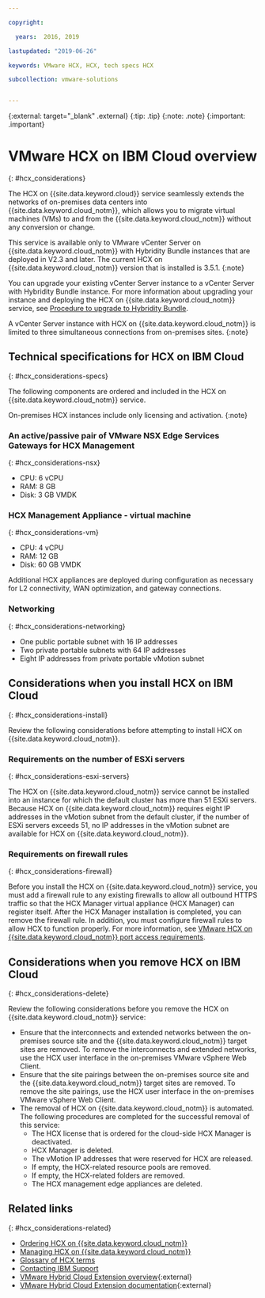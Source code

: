 ```yaml
---

copyright:

  years:  2016, 2019

lastupdated: "2019-06-26"

keywords: VMware HCX, HCX, tech specs HCX

subcollection: vmware-solutions


---
```


{:external: target="_blank" .external}
{:tip: .tip}
{:note: .note}
{:important: .important}

# VMware HCX on IBM Cloud overview
{: #hcx_considerations}

The HCX on {{site.data.keyword.cloud}} service seamlessly extends the networks of on-premises data centers into {{site.data.keyword.cloud_notm}}, which allows you to migrate virtual machines (VMs) to and from the {{site.data.keyword.cloud_notm}} without any conversion or change.

This service is available only to VMware vCenter Server on {{site.data.keyword.cloud_notm}} with Hybridity Bundle instances that are deployed in V2.3 and later. The current HCX on {{site.data.keyword.cloud_notm}} version that is installed is 3.5.1.
{:note}

You can upgrade your existing vCenter Server instance to a vCenter Server with Hybridity Bundle instance. For more information about upgrading your instance and deploying the HCX on {{site.data.keyword.cloud_notm}} service, see [Procedure to upgrade to Hybridity Bundle](/docs/services/vmwaresolutions/vcenter?topic=vmware-solutions-vc_upgrade-lic#vc_upgrade-lic-procedure-upgrade-to-hybridity).

A vCenter Server instance with HCX on {{site.data.keyword.cloud_notm}} is limited to three simultaneous connections from on-premises sites.
{:note}

## Technical specifications for HCX on IBM Cloud
{: #hcx_considerations-specs}

The following components are ordered and included in the HCX on {{site.data.keyword.cloud_notm}} service.

On-premises HCX instances include only licensing and activation.
{:note}

### An active/passive pair of VMware NSX Edge Services Gateways for HCX Management
{: #hcx_considerations-nsx}

* CPU: 6 vCPU
* RAM: 8 GB
* Disk: 3 GB VMDK

### HCX Management Appliance - virtual machine
{: #hcx_considerations-vm}

* CPU: 4 vCPU
* RAM: 12 GB
* Disk: 60 GB VMDK

Additional HCX appliances are deployed during configuration as necessary for L2 connectivity, WAN optimization, and gateway connections.

### Networking
{: #hcx_considerations-networking}

* One public portable subnet with 16 IP addresses
* Two private portable subnets with 64 IP addresses
* Eight IP addresses from private portable vMotion subnet

## Considerations when you install HCX on IBM Cloud
{: #hcx_considerations-install}

Review the following considerations before attempting to install HCX on {{site.data.keyword.cloud_notm}}.

### Requirements on the number of ESXi servers
{: #hcx_considerations-esxi-servers}

The HCX on {{site.data.keyword.cloud_notm}} service cannot be installed into an instance for which the default cluster has more than 51 ESXi servers. Because HCX on {{site.data.keyword.cloud_notm}} requires eight IP addresses in the vMotion subnet from the default cluster, if the number of ESXi servers exceeds 51, no IP addresses in the vMotion subnet are available for HCX on {{site.data.keyword.cloud_notm}}.

### Requirements on firewall rules
{: #hcx_considerations-firewall}

Before you install the HCX on {{site.data.keyword.cloud_notm}} service, you must add a firewall rule to any existing firewalls to allow all outbound HTTPS traffic so that the HCX Manager virtual appliance (HCX Manager) can register itself. After the HCX Manager installation is completed, you can remove the firewall rule. In addition, you must configure firewall rules to allow HCX to function properly. For more information, see [VMware HCX on {{site.data.keyword.cloud_notm}} port access requirements](/docs/services/vmwaresolutions/services?topic=vmware-solutions-hcx-archi-port-req#hcx-archi-port-req).

## Considerations when you remove HCX on IBM Cloud
{: #hcx_considerations-delete}

Review the following considerations before you remove the HCX on {{site.data.keyword.cloud_notm}} service:
* Ensure that the interconnects and extended networks between the on-premises source site and the {{site.data.keyword.cloud_notm}} target sites are removed. To remove the interconnects and extended networks, use the HCX user interface in the on-premises VMware vSphere Web Client.
* Ensure that the site pairings between the on-premises source site and the {{site.data.keyword.cloud_notm}} target sites are removed. To remove the site pairings, use the HCX user interface in the on-premises VMware vSphere Web Client.
* The removal of HCX on {{site.data.keyword.cloud_notm}} is automated. The following procedures are completed for the successful removal of this service:
   * The HCX license that is ordered for the cloud-side HCX Manager is deactivated.
   * HCX Manager is deleted.
   * The vMotion IP addresses that were reserved for HCX are released.
   * If empty, the HCX-related resource pools are removed.
   * If empty, the HCX-related folders are removed.
   * The HCX management edge appliances are deleted.

## Related links
{: #hcx_considerations-related}

* [Ordering HCX on {{site.data.keyword.cloud_notm}}](/docs/services/vmwaresolutions/services?topic=vmware-solutions-hcx_ordering)
* [Managing HCX on {{site.data.keyword.cloud_notm}}](/docs/services/vmwaresolutions/services?topic=vmware-solutions-managinghcx)
* [Glossary of HCX terms](/docs/services/vmwaresolutions/services?topic=vmware-solutions-hcx_glossary)
* [Contacting IBM Support](/docs/services/vmwaresolutions/vmonic?topic=vmware-solutions-trbl_support)
* [VMware Hybrid Cloud Extension overview](https://cloud.vmware.com/vmware-hcx){:external}
* [VMware Hybrid Cloud Extension documentation](https://cloud.vmware.com/vmware-hcx/resources){:external}
